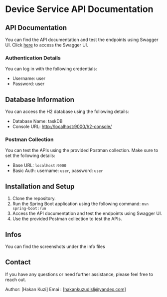 # Device Service API Documentation## API DocumentationYou can find the API documentation and test the endpoints using Swagger UI. Click [here](http://localhost:9000/swagger-ui.html) to access the Swagger UI.### Authentication DetailsYou can log in with the following credentials:- Username: user- Password: user## Database InformationYou can access the H2 database using the following details:- Database Name: taskDB- Console URL: [http://localhost:9000/h2-console/](http://localhost:9000/h2-console/)### Postman CollectionYou can test the APIs using the provided Postman collection. Make sure to set the following details:- Base URL: `localhost:9000`- Basic Auth: username: `user`, password: `user`## Installation and Setup1. Clone the repository.2. Run the Spring Boot application using the following command: `mvn spring-boot:run`3. Access the API documentation and test the endpoints using Swagger UI.4. Use the provided Postman collection to test the APIs.## InfosYou can find the screenshots under the info files## ContactIf you have any questions or need further assistance, please feel free to reach out.Author: [Hakan Kuzi]Emai : [hakankuzudisli@yandex.com]